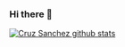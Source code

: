 ### Hi there 👋

[![Cruz Sanchez github stats](https://github-readme-stats.vercel.app/api?username=CruzSanchez)](https://github.com/anuraghazra/github-readme-stats)

<!--
**CruzSanchez/CruzSanchez** is a ✨ _special_ ✨ repository because its `README.md` (this file) appears on your GitHub profile.

Here are some ideas to get you started:

- 🔭 I’m currently working on ...
- 🌱 I’m currently learning ...
- 👯 I’m looking to collaborate on ...
- 🤔 I’m looking for help with ...
- 💬 Ask me about ...
- 📫 How to reach me: ...
- 😄 Pronouns: ...
- ⚡ Fun fact: ...
-->
